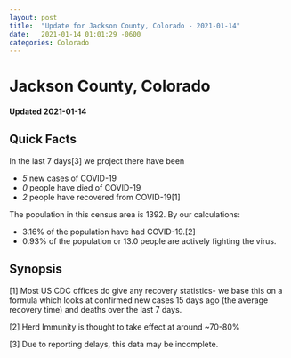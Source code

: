 ```yaml
---
layout: post
title:  "Update for Jackson County, Colorado - 2021-01-14"
date:   2021-01-14 01:01:29 -0600
categories: Colorado
---
```


# Jackson County, Colorado
#### Updated 2021-01-14

## Quick Facts

In the last 7 days[3] we project there have been
- *5* new cases of COVID-19
- *0* people have died of COVID-19
- *2* people have recovered from COVID-19[1]

The population in this census area is 1392. By our calculations:
- 3.16% of the population have had COVID-19.[2]
- 0.93% of the population or 13.0 people are actively fighting the virus.

## Synopsis




[1] Most US CDC offices do give any recovery statistics- we base this on a formula which looks at confirmed new cases
15 days ago (the average recovery time) and deaths over the last 7 days.

[2] Herd Immunity is thought to take effect at around ~70-80%

[3] Due to reporting delays, this data may be incomplete.
 
    